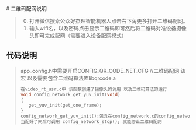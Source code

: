 ﻿﻿# 二维码配网说明

> 0. 打开微信搜索公众好杰理智能机器人点击右下角更多打开二维码配网。
> 1. 输入wifi名，以及密码点击显示二维码即可然后将二维码对准设备摄像头即可完成配网（需要进入设备配网模式）

## 代码说明
>app_config.h中需要开启CONFIG_QR_CODE_NET_CFG //二维码配网  该宏 以及需要包含二维码算法库libqrcode.a  
>
>```c
>在video_rt_usr.c中 该函数创建了摄像头的调用 以及二维码算法的运行 
>void config_network_get_yuv_init(void)
>{
>    get_yuv_init(get_one_frame); 
>}
>config_network_get_yuv_init();包含在config_network.c的config_network_start（）中 所以我们在自己定义二维码配网时候调用该函数即可 
>当配好了网后可调用 config_network_stop(); 就能停止二维码配网
>



